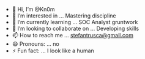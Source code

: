 - 👋 Hi, I’m @Kn0m
- 👀 I’m interested in ... Mastering discipline
- 🌱 I’m currently learning ... SOC Analyst gruntwork
- 💞️ I’m looking to collaborate on ... Developing skills
- 📫 How to reach me ... stefantrusca@gmail.com
- 😄 Pronouns: ... no
- ⚡ Fun fact: ... I look like a human

<!---
Kn0m/Kn0m is a ✨ special ✨ repository because its `README.md` (this file) appears on your GitHub profile.
You can click the Preview link to take a look at your changes.
--->
